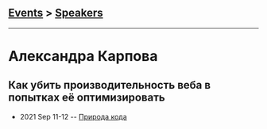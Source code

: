 ## [Events](../README.md) > [Speakers](../speakers.md)
---

# Александра Карпова

## Как убить производительность веба в попытках её оптимизировать
- 2021 Sep 11-12 -- [Природа кода](https://youtu.be/g7qSU4QrJZA)    
